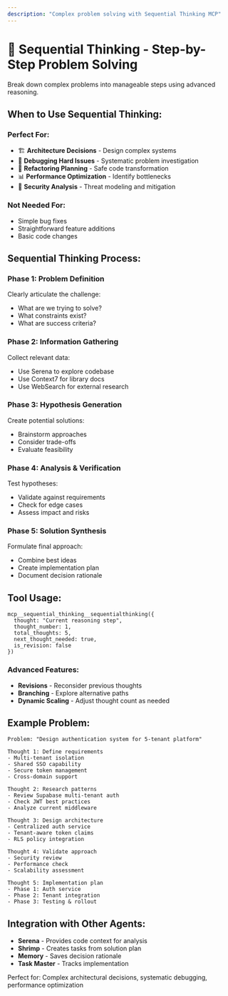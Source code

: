 ```yaml
---
description: "Complex problem solving with Sequential Thinking MCP"
---
```


# 🧠 Sequential Thinking - Step-by-Step Problem Solving

Break down complex problems into manageable steps using advanced reasoning.

## When to Use Sequential Thinking:

### Perfect For:
- 🏗️ **Architecture Decisions** - Design complex systems
- 🐛 **Debugging Hard Issues** - Systematic problem investigation
- 🔄 **Refactoring Planning** - Safe code transformation
- 📊 **Performance Optimization** - Identify bottlenecks
- 🔐 **Security Analysis** - Threat modeling and mitigation

### Not Needed For:
- Simple bug fixes
- Straightforward feature additions
- Basic code changes

## Sequential Thinking Process:

### Phase 1: Problem Definition
Clearly articulate the challenge:
- What are we trying to solve?
- What constraints exist?
- What are success criteria?

### Phase 2: Information Gathering
Collect relevant data:
- Use Serena to explore codebase
- Use Context7 for library docs
- Use WebSearch for external research

### Phase 3: Hypothesis Generation
Create potential solutions:
- Brainstorm approaches
- Consider trade-offs
- Evaluate feasibility

### Phase 4: Analysis & Verification
Test hypotheses:
- Validate against requirements
- Check for edge cases
- Assess impact and risks

### Phase 5: Solution Synthesis
Formulate final approach:
- Combine best ideas
- Create implementation plan
- Document decision rationale

## Tool Usage:

```
mcp__sequential_thinking__sequentialthinking({
  thought: "Current reasoning step",
  thought_number: 1,
  total_thoughts: 5,
  next_thought_needed: true,
  is_revision: false
})
```

### Advanced Features:
- **Revisions** - Reconsider previous thoughts
- **Branching** - Explore alternative paths
- **Dynamic Scaling** - Adjust thought count as needed

## Example Problem:

```
Problem: "Design authentication system for 5-tenant platform"

Thought 1: Define requirements
- Multi-tenant isolation
- Shared SSO capability
- Secure token management
- Cross-domain support

Thought 2: Research patterns
- Review Supabase multi-tenant auth
- Check JWT best practices
- Analyze current middleware

Thought 3: Design architecture
- Centralized auth service
- Tenant-aware token claims
- RLS policy integration

Thought 4: Validate approach
- Security review
- Performance check
- Scalability assessment

Thought 5: Implementation plan
- Phase 1: Auth service
- Phase 2: Tenant integration
- Phase 3: Testing & rollout
```

## Integration with Other Agents:

- **Serena** - Provides code context for analysis
- **Shrimp** - Creates tasks from solution plan
- **Memory** - Saves decision rationale
- **Task Master** - Tracks implementation

Perfect for: Complex architectural decisions, systematic debugging, performance optimization
